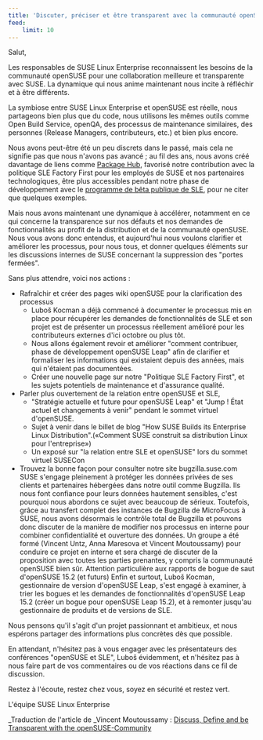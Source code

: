 ```yaml
---
title: 'Discuter, préciser et être transparent avec la communauté openSUSE'
feed:
    limit: 10
---
```


Salut,

Les responsables de SUSE Linux Enterprise reconnaissent les besoins de la communauté openSUSE pour une collaboration meilleure et transparente avec SUSE. La dynamique qui nous anime maintenant nous incite à réfléchir et à être différents.

La symbiose entre SUSE Linux Enterprise et openSUSE est réelle, nous partageons bien plus que du code, nous utilisons les mêmes outils comme Open Build Service, openQA, des processus de maintenance similaires, des personnes (Release Managers, contributeurs, etc.) et bien plus encore.

Nous avons peut-être été un peu discrets dans le passé, mais cela ne signifie pas que nous n'avons pas avancé ; au fil des ans, nous avons créé davantage de liens comme [Package Hub](https://packagehub.suse.com/), favorisé notre contribution avec la politique SLE Factory First pour les employés de SUSE et nos partenaires technologiques, être plus accessibles pendant notre phase de développement avec le [programme de bêta publique de SLE](https://www.suse.com/betaprogram/sle-beta/), pour ne citer que quelques exemples.

Mais nous avons maintenant une dynamique à accélérer, notamment en ce qui concerne la transparence sur nos défauts et nos demandes de fonctionnalités au profit de la distribution et de la communauté openSUSE. Nous vous avons donc entendus, et aujourd'hui nous voulons clarifier et améliorer les processus, pour nous tous, et donner quelques éléments sur les discussions internes de SUSE concernant la suppression des "portes fermées".

Sans plus attendre, voici nos actions :

* Rafraîchir et créer des pages wiki openSUSE pour la clarification des processus
	* Luboš Kocman a déjà commencé à documenter le processus mis en place pour récupérer les demandes de fonctionnalités de SLE et son projet est de présenter un processus réellement amélioré pour les contributeurs externes d'ici octobre ou plus tôt.
	*  Nous allons également revoir et améliorer "comment contribuer, phase de développement openSUSE Leap" afin de clarifier et formaliser les informations qui existaient depuis des années, mais qui n'étaient pas documentées.
	*  Créer une nouvelle page sur notre "Politique SLE Factory First", et les sujets potentiels de maintenance et d'assurance qualité.
* Parler plus ouvertement de la relation entre openSUSE et SLE,
	* "Stratégie actuelle et future pour openSUSE Leap" et "Jump ! État actuel et changements à venir" pendant le sommet virtuel d'openSUSE.
	* Sujet à venir dans le billet de blog "How SUSE Builds its Enterprise Linux Distribution".(«Comment SUSE construit sa distribution Linux pour l'entreprise»)
	* Un exposé sur "la relation entre SLE et openSUSE" lors du sommet virtuel SUSECon
* Trouvez la bonne façon pour consulter notre site bugzilla.suse.com
        SUSE s'engage pleinement à protéger les données privées de ses clients et partenaires hébergées dans notre outil comme Bugzilla. Ils nous font confiance pour leurs données hautement sensibles, c'est pourquoi nous abordons ce sujet avec beaucoup de sérieux. Toutefois, grâce au transfert complet des instances de Bugzilla de MicroFocus à SUSE, nous avons désormais le contrôle total de Bugzilla et pouvons donc discuter de la manière de modifier nos processus en interne pour combiner confidentialité et ouverture des données.
        Un groupe a été formé (Vincent Untz, Anna Maresova et Vincent Moutoussamy) pour conduire ce projet en interne et sera chargé de discuter de la proposition avec toutes les parties prenantes, y compris la communauté openSUSE bien sûr.
    Attention particulière aux rapports de bogue de saut d'openSUSE 15.2 (et futurs)
        Enfin et surtout, Luboš Kocman, gestionnaire de version d'openSUSE Leap, s'est engagé à examiner, à trier les bogues et les demandes de fonctionnalités d'openSUSE Leap 15.2 (créer un bogue pour openSUSE Leap 15.2), et à remonter jusqu'au gestionnaire de produits et de versions de SLE.

Nous pensons qu'il s'agit d'un projet passionnant et ambitieux, et nous espérons partager des informations plus concrètes dès que possible.

En attendant, n'hésitez pas à vous engager avec les présentateurs des conférences "openSUSE et SLE", Luboš évidemment, et n'hésitez pas à nous faire part de vos commentaires ou de vos réactions dans ce fil de discussion.

Restez à l'écoute, restez chez vous, soyez en sécurité et restez vert.

L'équipe SUSE Linux Enterprise

_Traduction de l'article de _Vincent Moutoussamy : [Discuss, Define and be Transparent with the openSUSE-Community](https://news.opensuse.org/2020/04/29/Discuss-Define-and-be-Transparent-with-the-openSUSE-Community/)